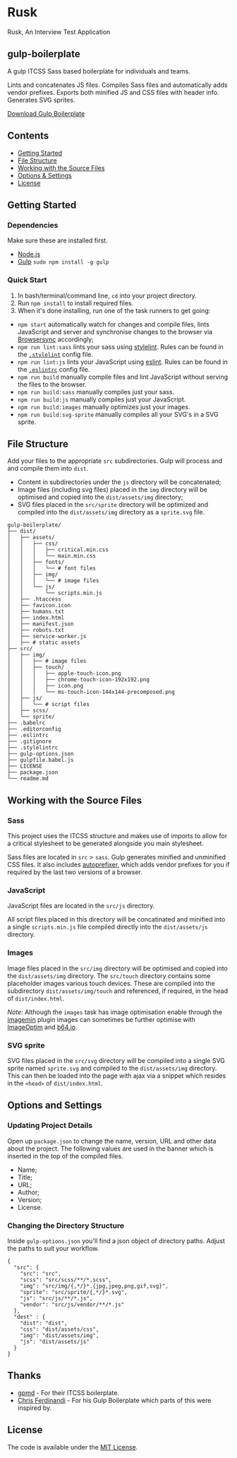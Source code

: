 # Rusk

Rusk, An Interview Test Application
## gulp-boilerplate

A gulp ITCSS Sass based boilerplate for individuals and teams.

Lints and concatenates JS files.
Compiles Sass files and automatically adds vendor prefixes.
Exports both minified JS and CSS files with header info.
Generates SVG sprites.

[Download Gulp Boilerplate](https://github.com/neutraltone/gulp-boilerplate/archive/master.zip)

## Contents

* [Getting Started](#getting-started)
* [File Structure](#file-structure)
* [Working with the Source Files](#working-with-the-source-files)
* [Options & Settings](#options--settings)
* [License](#license)

## Getting Started

### Dependencies

Make sure these are installed first.

* [Node.js](http://nodejs.org)
* [Gulp](http://gulpjs.com) `sudo npm install -g gulp`

### Quick Start

1. In bash/terminal/command line, `cd` into your project directory.
2. Run `npm install` to install required files.
3. When it's done installing, run one of the task runners to get going:
  * `npm start` automatically watch for changes and compile files, lints JavaScript and server and synchronise changes to the browser via [Browsersync](https://www.browsersync.io/) accordingly;
  * `npm run lint:sass` lints your sass using [stylelint](https://github.com/stylelint/stylelint). Rules can be found in the [`.stylelint`](https://github.com/neutraltone/gulp-boilerplate/blob/master/.stylelintrc) config file.
  * `npm run lint:js` lints your JavaScript using [eslint](https://github.com/eslint/eslint). Rules can be found in the [`.eslintrc`](https://github.com/neutraltone/gulp-boilerplate/blob/master/.eslintrc) config file.   
  * `npm run build` manually compile files and lint JavaScript without serving the files to the browser.
  * `npm run build:sass` manually compiles just your sass.
  * `npm run build:js` manually compiles just your JavaScript.
  * `npm run build:images` manually optimizes just your images.
  * `npm run build:svg-sprite` manually compiles all your SVG's in a SVG sprite.
  
## File Structure

Add your files to the appropriate `src` subdirectories. Gulp will process and and compile them into `dist`.

* Content in subdirectories under the `js` directory will be concatenated;
* Image files (including svg files) placed in the `img` directory will be optimised and copied into the `dist/assets/img` directory;
* SVG files placed in the `src/sprite` directory will be optimized and compiled into the `dist/assets/img` directory as a `sprite.svg` file.

```
gulp-boilerplate/
├── dist/
│   ├── assets/
│   │   ├── css/
│   │   │   ├── critical.min.css
│   │   │   └── main.min.css
│   │   ├── fonts/
│   │   │   └── # font files
│   │   ├── img/
│   │   │   └── # image files
│   │   └── js/
│   │       └── scripts.min.js
│   ├── .htaccess
│   ├── favicon.icon
│   ├── humans.txt
│   ├── index.html
│   ├── manifest.json
│   ├── robots.txt
│   ├── service-worker.js
│   ├── # static assets
├── src/
│   ├── img/
│   │   ├── # image files
│   │   ├── touch/
│   │   │   ├── apple-touch-icon.png
│   │   │   ├── chrome-touch-icon-192x192.png
│   │   │   ├── icon.png
│   │   │   └── ms-touch-icon-144x144-precomposed.png
│   ├── js/
│   │   └── # script files
│   ├── scss/
│   └── sprite/
├── .babelrc
├── .editorconfig
├── .eslintrc
├── .gitignore
├── .stylelintrc
├── gulp-options.json
├── gulpfile.babel.js
├── LICENSE
├── package.json
└── readme.md
```

## Working with the Source Files

### Sass

This project uses the ITCSS structure and makes use of imports to allow for a critical stylesheet to be generated alongside you main stylesheet. 

Sass files are located in `src` > `sass`. Gulp generates minified and unminified CSS files. It also includes [autoprefixer](https://github.com/postcss/autoprefixer), which adds vendor prefixes for you if required by the last two versions of a browser.

### JavaScript

JavaScript files are located in the `src/js` directory.

All script files placed in this directory will be concatinated and minified into a single `scripts.min.js` file compiled directly into the `dist/assets/js` directory.

### Images

Image files placed in the `src/img` directory will be optimised and copied into the `dist/assets/img` directory. The `src/touch` directory contains some placeholder images various touch devices. These are compiled into the subdirectory `dist/assets/img/touch` and referenced, if required, in the head of `dist/index.html`.

*Note:* Although the `images` task has image optimisation enable through the [imagemin](https://www.npmjs.com/package/gulp-imagemin) plugin images can sometimes be further optimise with [ImageOptim](https://imageoptim.com/) and [b64.io](http://b64.io/).

### SVG sprite

SVG files placed in the `src/svg` directory will be compiled into a single SVG sprite named `sprite.svg` and compiled to the `dist/assets/img` directory. This can then be loaded into the page with ajax via a snippet which resides in the `<head>` of `dist/index.html`.

## Options and Settings

### Updating Project Details

Open up `package.json` to change the name, version, URL and other data about the project. The following values are used in the banner which is inserted in the top of the compiled files.

* Name;
* Title;
* URL;
* Author;
* Version;
* License.

### Changing the Directory Structure

Inside `gulp-options.json` you'll find a json object of directory paths. Adjust the paths to suit your workflow.

```
{
  "src": {
    "src": "src",
    "scss": "src/scss/**/*.scss",
    "img": "src/img/{,*/}*.{jpg,jpeg,png,gif,svg}",
    "sprite": "src/sprite/{,*/}*.svg",
    "js": "src/js/**/*.js",
    "vendor": "src/js/vendor/**/*.js"
  },
  "dest" : {
    "dist": "dist",
    "css": "dist/assets/css",
    "img": "dist/assets/img",
    "js": "dist/assets/js"
  }
}
```

## Thanks

* [gpmd](https://github.com/gpmd/itcss-boilerplate) - For their ITCSS boilerplate.
* [Chris Ferdinandi](https://github.com/cferdinandi) - For his Gulp Boilerplate which parts of this were inspired by.  

## License

The code is available under the [MIT License](https://github.com/neutraltone/gulp-boilerplate/blob/master/LICENSE.md).  
